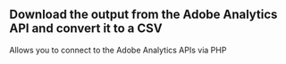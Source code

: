 Download the output from the Adobe Analytics API and convert it to a CSV
--------------------

Allows you to connect to the Adobe Analytics APIs via PHP

